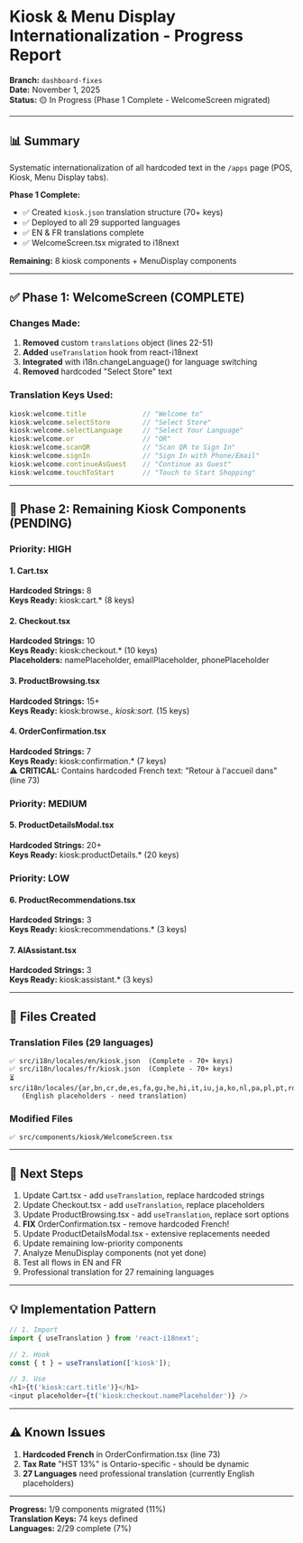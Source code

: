 # Kiosk & Menu Display Internationalization - Progress Report

**Branch:** `dashboard-fixes`  
**Date:** November 1, 2025  
**Status:** 🟡 In Progress (Phase 1 Complete - WelcomeScreen migrated)

---

## 📊 Summary

Systematic internationalization of all hardcoded text in the `/apps` page (POS, Kiosk, Menu Display tabs).

**Phase 1 Complete:**
- ✅ Created `kiosk.json` translation structure (70+ keys)
- ✅ Deployed to all 29 supported languages  
- ✅ EN & FR translations complete
- ✅ WelcomeScreen.tsx migrated to i18next

**Remaining:** 8 kiosk components + MenuDisplay components

---

## ✅ Phase 1: WelcomeScreen (COMPLETE)

### Changes Made:
1. **Removed** custom `translations` object (lines 22-51)
2. **Added** `useTranslation` hook from react-i18next
3. **Integrated** with i18n.changeLanguage() for language switching
4. **Removed** hardcoded "Select Store" text

### Translation Keys Used:
```typescript
kiosk:welcome.title              // "Welcome to"
kiosk:welcome.selectStore        // "Select Store"
kiosk:welcome.selectLanguage     // "Select Your Language"
kiosk:welcome.or                 // "OR"
kiosk:welcome.scanQR             // "Scan QR to Sign In"
kiosk:welcome.signIn             // "Sign In with Phone/Email"
kiosk:welcome.continueAsGuest    // "Continue as Guest"
kiosk:welcome.touchToStart       // "Touch to Start Shopping"
```

---

## 🔄 Phase 2: Remaining Kiosk Components (PENDING)

### Priority: HIGH

#### 1. Cart.tsx
**Hardcoded Strings:** 8  
**Keys Ready:** kiosk:cart.* (8 keys)

#### 2. Checkout.tsx  
**Hardcoded Strings:** 10  
**Keys Ready:** kiosk:checkout.* (10 keys)  
**Placeholders:** namePlaceholder, emailPlaceholder, phonePlaceholder

#### 3. ProductBrowsing.tsx
**Hardcoded Strings:** 15+  
**Keys Ready:** kiosk:browse.*, kiosk:sort.* (15 keys)

#### 4. OrderConfirmation.tsx
**Hardcoded Strings:** 7  
**Keys Ready:** kiosk:confirmation.* (7 keys)  
⚠️ **CRITICAL:** Contains hardcoded French text: "Retour à l'accueil dans" (line 73)

### Priority: MEDIUM

#### 5. ProductDetailsModal.tsx
**Hardcoded Strings:** 20+  
**Keys Ready:** kiosk:productDetails.* (20 keys)

### Priority: LOW

#### 6. ProductRecommendations.tsx
**Hardcoded Strings:** 3  
**Keys Ready:** kiosk:recommendations.* (3 keys)

#### 7. AIAssistant.tsx
**Hardcoded Strings:** 3  
**Keys Ready:** kiosk:assistant.* (3 keys)

---

## 📁 Files Created

### Translation Files (29 languages)
```
✅ src/i18n/locales/en/kiosk.json  (Complete - 70+ keys)
✅ src/i18n/locales/fr/kiosk.json  (Complete - 70+ keys)
⏳ src/i18n/locales/{ar,bn,cr,de,es,fa,gu,he,hi,it,iu,ja,ko,nl,pa,pl,pt,ro,ru,so,ta,tl,uk,ur,vi,yue,zh}/kiosk.json
   (English placeholders - need translation)
```

### Modified Files
```
✅ src/components/kiosk/WelcomeScreen.tsx
```

---

## 🎯 Next Steps

1. Update Cart.tsx - add `useTranslation`, replace hardcoded strings
2. Update Checkout.tsx - add `useTranslation`, replace placeholders
3. Update ProductBrowsing.tsx - add `useTranslation`, replace sort options
4. **FIX** OrderConfirmation.tsx - remove hardcoded French!
5. Update ProductDetailsModal.tsx - extensive replacements needed
6. Update remaining low-priority components
7. Analyze MenuDisplay components (not yet done)
8. Test all flows in EN and FR
9. Professional translation for 27 remaining languages

---

## 💡 Implementation Pattern

```typescript
// 1. Import
import { useTranslation } from 'react-i18next';

// 2. Hook
const { t } = useTranslation(['kiosk']);

// 3. Use
<h1>{t('kiosk:cart.title')}</h1>
<input placeholder={t('kiosk:checkout.namePlaceholder')} />
```

---

## ⚠️ Known Issues

1. **Hardcoded French** in OrderConfirmation.tsx (line 73)
2. **Tax Rate** "HST 13%" is Ontario-specific - should be dynamic
3. **27 Languages** need professional translation (currently English placeholders)

---

**Progress:** 1/9 components migrated (11%)  
**Translation Keys:** 74 keys defined  
**Languages:** 2/29 complete (7%)
